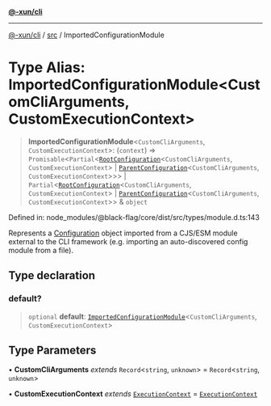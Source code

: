 [**@-xun/cli**](../../README.md)

***

[@-xun/cli](../../README.md) / [src](../README.md) / ImportedConfigurationModule

# Type Alias: ImportedConfigurationModule\<CustomCliArguments, CustomExecutionContext\>

> **ImportedConfigurationModule**\<`CustomCliArguments`, `CustomExecutionContext`\>: (`context`) => `Promisable`\<`Partial`\<[`RootConfiguration`](RootConfiguration.md)\<`CustomCliArguments`, `CustomExecutionContext`\> \| [`ParentConfiguration`](ParentConfiguration.md)\<`CustomCliArguments`, `CustomExecutionContext`\>\>\> \| `Partial`\<[`RootConfiguration`](RootConfiguration.md)\<`CustomCliArguments`, `CustomExecutionContext`\> \| [`ParentConfiguration`](ParentConfiguration.md)\<`CustomCliArguments`, `CustomExecutionContext`\>\> & `object`

Defined in: node\_modules/@black-flag/core/dist/src/types/module.d.ts:143

Represents a [Configuration](Configuration.md) object imported from a CJS/ESM module
external to the CLI framework (e.g. importing an auto-discovered config
module from a file).

## Type declaration

### default?

> `optional` **default**: [`ImportedConfigurationModule`](ImportedConfigurationModule.md)\<`CustomCliArguments`, `CustomExecutionContext`\>

## Type Parameters

• **CustomCliArguments** *extends* `Record`\<`string`, `unknown`\> = `Record`\<`string`, `unknown`\>

• **CustomExecutionContext** *extends* [`ExecutionContext`](ExecutionContext.md) = [`ExecutionContext`](ExecutionContext.md)
